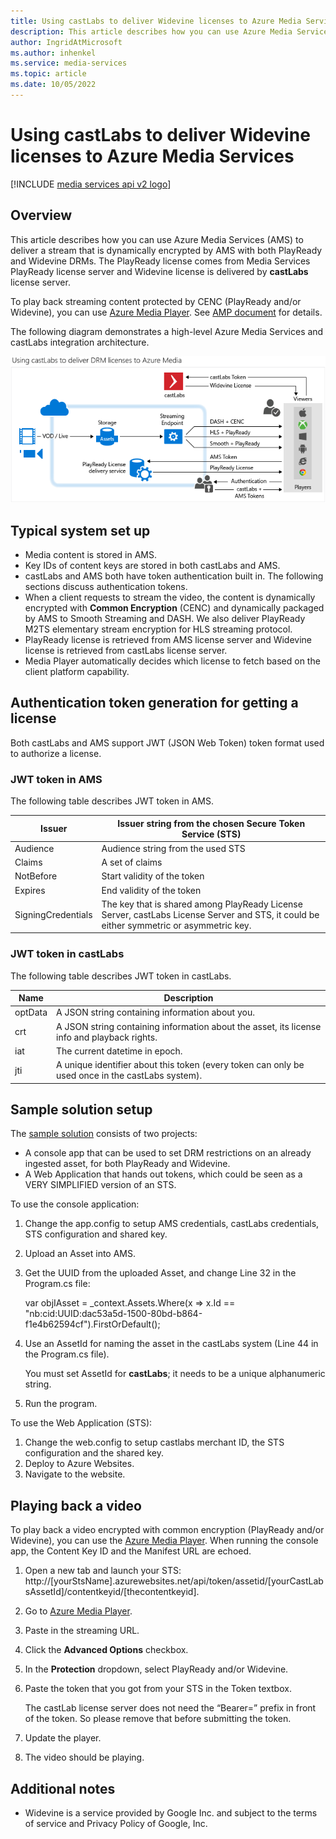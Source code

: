 ```yaml
---
title: Using castLabs to deliver Widevine licenses to Azure Media Services
description: This article describes how you can use Azure Media Services (AMS) to deliver a stream that is dynamically encrypted by AMS with both PlayReady and Widevine DRMs.
author: IngridAtMicrosoft
ms.author: inhenkel
ms.service: media-services
ms.topic: article
ms.date: 10/05/2022
---
```


<!-- ms.assetid: 2a9a408a-a995-49e1-8d8f-ac5b51e17d40 -->
<!-- William Zhan article -->

# Using castLabs to deliver Widevine licenses to Azure Media Services

[!INCLUDE [media services api v2 logo](./includes/v2-hr.md)]

## Overview

This article describes how you can use Azure Media Services (AMS) to deliver a stream that is dynamically encrypted by AMS with both PlayReady and Widevine DRMs. The PlayReady license comes from Media Services PlayReady license server and Widevine license is delivered by **castLabs** license server.

To play back streaming content protected by CENC (PlayReady and/or Widevine), you can use  [Azure Media Player](https://aka.ms/azuremediaplayer). See [AMP document](https://amp.azure.net/libs/amp/latest/docs/) for details.

The following diagram demonstrates a high-level Azure Media Services and castLabs integration architecture.

![integration](./media/media-services-castlabs-integration/media-services-castlabs-integration.png)

## Typical system set up

* Media content is stored in AMS.
* Key IDs of content keys are stored in both castLabs and AMS.
* castLabs and AMS both have token authentication built in. The following sections discuss authentication tokens.
* When a client requests to stream the video, the content is dynamically encrypted with **Common Encryption** (CENC) and dynamically packaged by AMS to Smooth Streaming and DASH. We also deliver PlayReady M2TS elementary stream encryption for HLS streaming protocol.
* PlayReady license is retrieved from AMS license server and Widevine license is retrieved from castLabs license server.
* Media Player automatically decides which license to fetch based on the client platform capability.

## Authentication token generation for getting a license

Both castLabs and AMS support JWT (JSON Web Token) token format used to authorize a license.

### JWT token in AMS

The following table describes JWT token in AMS.

| Issuer | Issuer string from the chosen Secure Token Service (STS) |
| --- | --- |
| Audience |Audience string from the used STS |
| Claims |A set of claims |
| NotBefore |Start validity of the token |
| Expires |End validity of the token |
| SigningCredentials |The key that is shared among PlayReady License Server, castLabs License Server and STS, it could be either symmetric or asymmetric key. |

### JWT token in castLabs

The following table describes JWT token in castLabs.

| Name | Description |
| --- | --- |
| optData |A JSON string containing information about you. |
| crt |A JSON string containing information about the asset, its license info and playback rights. |
| iat |The current datetime in epoch. |
| jti |A unique identifier about this token (every token can only be used once in the castLabs system). |

## Sample solution setup

The [sample solution](https://github.com/AzureMediaServicesSamples/CastlabsIntegration) consists of two projects:

* A console app that can be used to set DRM restrictions on an already ingested asset, for both PlayReady and Widevine.
* A Web Application that hands out tokens, which could be seen as a VERY SIMPLIFIED version of an STS.

To use the console application:

1. Change the app.config to setup AMS credentials, castLabs credentials, STS configuration and shared key.
2. Upload an Asset into AMS.
3. Get the UUID from the uploaded Asset, and change Line 32 in the Program.cs file:

      var objIAsset = _context.Assets.Where(x => x.Id == "nb:cid:UUID:dac53a5d-1500-80bd-b864-f1e4b62594cf").FirstOrDefault();
4. Use an AssetId for naming the asset in the castLabs system (Line 44 in the Program.cs file).

   You must set AssetId for **castLabs**; it needs to be a unique alphanumeric string.
5. Run the program.

To use the Web Application (STS):

1. Change the web.config to setup castlabs merchant ID, the STS configuration and the shared key.
2. Deploy to Azure Websites.
3. Navigate to the website.

## Playing back a video

To play back a video encrypted with common encryption (PlayReady and/or Widevine), you can use the [Azure Media Player](https://aka.ms/azuremediaplayer). When running the console app, the Content Key ID and the Manifest URL are echoed.

1. Open a new tab and launch your STS: http://[yourStsName].azurewebsites.net/api/token/assetid/[yourCastLabsAssetId]/contentkeyid/[thecontentkeyid].
2. Go to [Azure Media Player](https://aka.ms/azuremediaplayer).
3. Paste in the streaming URL.
4. Click the **Advanced Options** checkbox.
5. In the **Protection** dropdown, select PlayReady and/or Widevine.
6. Paste the token that you got from your STS in the Token textbox.

   The castLab license server does not need the “Bearer=” prefix in front of the token. So please remove that before submitting the token.
7. Update the player.
8. The video should be playing.

## Additional notes

* Widevine is a service provided by Google Inc. and subject to the terms of service and Privacy Policy of Google, Inc.
